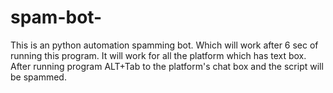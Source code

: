 # spam-bot-
This is an python automation spamming bot.
Which will work after 6 sec of running this program. 
It will work for all the platform which has text box.
After running program ALT+Tab to the platform's chat box and the script will be spammed. 
